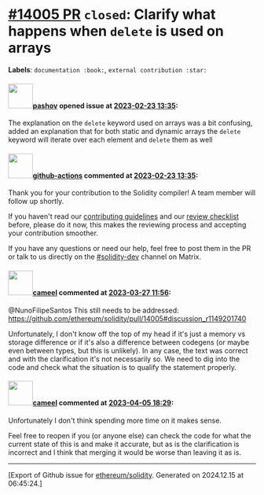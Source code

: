 # [\#14005 PR](https://github.com/ethereum/solidity/pull/14005) `closed`: Clarify what happens when `delete` is used on arrays
**Labels**: `documentation :book:`, `external contribution :star:`


#### <img src="https://avatars.githubusercontent.com/u/32573397?u=fbe9e76e557c3bfeaf1ecdd7f01fae31edeeec0c&v=4" width="50">[pashov](https://github.com/pashov) opened issue at [2023-02-23 13:35](https://github.com/ethereum/solidity/pull/14005):

The explanation on the `delete` keyword used on arrays was a bit confusing, added an explanation that for both static and dynamic arrays the `delete` keyword will iterate over each element and `delete` them as well

#### <img src="https://avatars.githubusercontent.com/in/15368?v=4" width="50">[github-actions](https://github.com/apps/github-actions) commented at [2023-02-23 13:35](https://github.com/ethereum/solidity/pull/14005#issuecomment-1441809346):

Thank you for your contribution to the Solidity compiler! A team member will follow up shortly.

If you haven't read our [contributing guidelines](https://docs.soliditylang.org/en/latest/contributing.html) and our [review checklist](https://github.com/ethereum/solidity/blob/develop/ReviewChecklist.md) before, please do it now, this makes the reviewing process and accepting your contribution smoother.

If you have any questions or need our help, feel free to post them in the PR or talk to us directly on the [#solidity-dev](https://matrix.to/#/#ethereum_solidity-dev:gitter.im) channel on Matrix.

#### <img src="https://avatars.githubusercontent.com/u/137030?v=4" width="50">[cameel](https://github.com/cameel) commented at [2023-03-27 11:56](https://github.com/ethereum/solidity/pull/14005#issuecomment-1485012076):

@NunoFilipeSantos This still needs to be addressed: https://github.com/ethereum/solidity/pull/14005#discussion_r1149201740

Unfortunately, I don't know off the top of my head if it's just a memory vs storage difference or if it's also a difference between codegens (or maybe even between types, but this is unlikely). In any case, the text was correct and with the clarification it's not necessarily so. We need to dig into the code and check what the situation is to qualify the statement properly.

#### <img src="https://avatars.githubusercontent.com/u/137030?v=4" width="50">[cameel](https://github.com/cameel) commented at [2023-04-05 18:29](https://github.com/ethereum/solidity/pull/14005#issuecomment-1497935598):

Unfortunately I don't think spending more time on it makes sense.

Feel free to reopen if you (or anyone else) can check the code for what the current state of this is and make it accurate, but as is the clarification is incorrect and I think that merging it would be worse than leaving it as is.


-------------------------------------------------------------------------------



[Export of Github issue for [ethereum/solidity](https://github.com/ethereum/solidity). Generated on 2024.12.15 at 06:45:24.]
